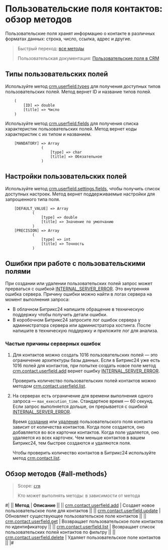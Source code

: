 # Пользовательские поля контактов: обзор методов

Пользовательские поля хранят информацию о контакте в различных форматах данных: строка, число, ссылка, адрес и другие. 

> Быстрый переход: [все методы](#all-methods) 
> 
> Пользовательская документация: [Пользовательские поля в CRM](https://helpdesk.bitrix24.ru/open/22048980/)

## Типы пользовательских полей

Используйте метод [crm.userfield.types](../../universal/user-defined-fields/crm-userfield-types.md) для получения доступных типов пользовательских полей. Метод вернет ID и название типов полей.

````
    (
        [ID] => double    
        [title] => Число
    )
````

Используйте метод [crm.userfield.fields](../../universal/user-defined-fields/crm-userfield-fields.md) для получения списка характеристик пользовательских полей. Метод вернет коды характеристик с их типом и названием.

````
    [MANDATORY] => Array
                (
                    [type] => char
                    [title] => Обязательное
                )
````

## Настройки пользовательских полей

Используйте метод [crm.userfield.settings.fields](../../universal/user-defined-fields/crm-userfield-settings-fields.md), чтобы получить список доступных настроек. Метод вернет поддерживаемые настройки для запрошенного типа поля. 

````
    [DEFAULT_VALUE] => Array
            (
                [type] => double
                [title] => Значение по умолчанию
            )
    [PRECISION] => Array
            (
                [type] => int
                [title] => Точность
            )
````

## Ошибки при работе с пользовательскими полями

При создании или удалении пользовательских полей запрос может прерваться с ошибкой [INTERNAL_SERVER_ERROR](../../../../error-codes.md). Это внутренняя ошибка сервера. Причину ошибки можно найти в логах сервера на момент выполнения запроса: 
* В облачном Битрикс24 напишите обращение в техническую поддержку чтобы получить детали ошибки. 
* В коробочном Битрикс24 запросите лог ошибок сервера у администратора сервера или администратора хостинга. После напишите в техническую поддержку и приложите лог для анализа. 

### Частые причины серверных ошибок

1. Для контактов можно создать 1016 пользовательских полей — это ограничение архитектуры базы данных. Если в Битрикс24 уже есть 1016 полей для контактов, при попытке создать новое поле метод [crm.contact.userfield.add](./crm-contact-userfield-add.md) вернет ошибку [INTERNAL_SERVER_ERROR](../../../../error-codes.md). 

    Проверить количество пользовательских полей контактов можно методом [crm.contact.userfield.list](./crm-contact-userfield-list.md). 

2. На серверах есть ограничение для времени выполнения одного запроса — `max_execution_time`. Стандартное время — 60 секунд. Если запрос выполняется дольше, он прерывается с ошибкой [INTERNAL_SERVER_ERROR](../../../../error-codes.md). 

    Время [создания](./crm-contact-userfield-add.md) или [удаления](./crm-contact-userfield-delete.md) пользовательского поля контакта зависит от количества контактов. Когда поле создается, оно добавляется во все карточки контактов. Когда поле удаляется, оно удаляется из всех карточек. Чем меньше контактов в вашем Битрикс24, тем быстрее создаются и удаляются поля.
   
    Чтобы проверить количество контактов в Битрикс24 используйте метод [crm.contact.list](../crm-contact-list.md).

## Обзор методов {#all-methods}

> Scope: [`crm`](../../../scopes/permissions.md)
>
> Кто может выполнять методы: в зависимости от метода

#|
|| **Метод** | **Описание** ||
|| [crm.contact.userfield.add](./crm-contact-userfield-add.md) | Создает новое пользовательское поле для контактов ||
|| [crm.contact.userfield.update](./crm-contact-userfield-update.md) | Обновляет существующее пользовательское поле контактов ||
|| [crm.contact.userfield.get](./crm-contact-userfield-get.md) | Возвращает пользовательское поле контактов по идентификатору ||
|| [crm.contact.userfield.list](./crm-contact-userfield-list.md) | Возвращает список пользовательских полей контактов по фильтру ||
|| [crm.contact.userfield.delete](./crm-contact-userfield-delete.md) | Удаляет пользовательское поле контактов ||
|#